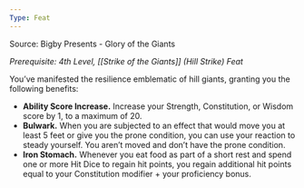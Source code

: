```yaml
---
Type: Feat
---
```

Source: Bigby Presents - Glory of the Giants

_Prerequisite: 4th Level, [[Strike of the Giants]] (Hill Strike) Feat_

You’ve manifested the resilience emblematic of hill giants, granting you the following benefits:

- **Ability Score Increase.** Increase your Strength, Constitution, or Wisdom score by 1, to a maximum of 20.
- **Bulwark.** When you are subjected to an effect that would move you at least 5 feet or give you the prone condition, you can use your reaction to steady yourself. You aren’t moved and don’t have the prone condition.
- **Iron Stomach.** Whenever you eat food as part of a short rest and spend one or more Hit Dice to regain hit points, you regain additional hit points equal to your Constitution modifier + your proficiency bonus.